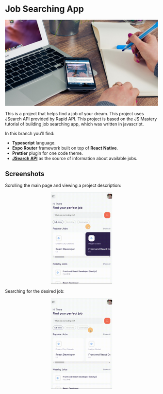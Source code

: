 # Job Searching App

<p align="center">
  <img src="./images/main.jpg"/>
</p>

This is a project that helps find a job of your dream. This project uses JSearch API provided by Rapid API. This project is based on the JS Mastery tutorial of building job searching app, which was written in javascript. 

In this branch you'll find:

-   **Typescript** language.
-   **Expo Router** framework built on top of **React Native**.
-   **Prettier** plugin for one code theme.
-   **[JSearch API](https://rapidapi.com/letscrape-6bRBa3QguO5/api/jsearch/details)** as the source of information about available jobs.

## Screenshots

Scrolling the main page and viewing a project description:

<p align="center">
  <img src="./images/job_description.gif" width="40%" />
</p>

Searching for the desired job:

<p align="center">
  <img src="./images/job_search.gif" width="40%" />
</p>
